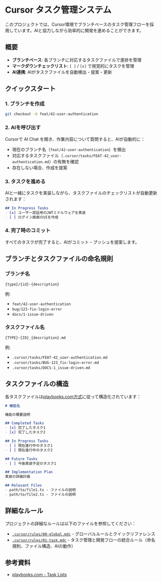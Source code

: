 # Cursor タスク管理システム

このプロジェクトでは、Cursor環境でブランチベースのタスク管理フローを採用しています。AIと協力しながら効率的に開発を進めることができます。

## 概要

- **ブランチベース**: 各ブランチに対応するタスクファイルで進捗を管理
- **マークダウンチェックリスト**: `[ ]` / `[x]` で視覚的にタスクを管理
- **AI連携**: AIがタスクファイルを自動検出・提案・更新

## クイックスタート

### 1. ブランチを作成

```bash
git checkout -b feat/42-user-authentication
```

### 2. AIを呼び出す

Cursorで AI Chat を開き、作業内容について質問すると、AIが自動的に：
- 現在のブランチ名（`feat/42-user-authentication`）を検出
- 対応するタスクファイル（`.cursor/tasks/FEAT-42_user-authentication.md`）の有無を確認
- 存在しない場合、作成を提案

### 3. タスクを進める

AIと一緒にタスクを実装しながら、タスクファイルのチェックリストが自動更新されます：

```markdown
## In Progress Tasks
- [x] ユーザー認証用のJWTミドルウェアを実装
- [ ] ログイン画面のUIを作成
```

### 4. 完了時のコミット

すべてのタスクが完了すると、AIがコミット・プッシュを提案します。

## ブランチとタスクファイルの命名規則

### ブランチ名
`{type}/{id}-{description}`

例:
- `feat/42-user-authentication`
- `bug/123-fix-login-error`
- `docs/1-issue-driven`

### タスクファイル名
`{TYPE}-{ID}_{description}.md`

例:
- `.cursor/tasks/FEAT-42_user-authentication.md`
- `.cursor/tasks/BUG-123_fix-login-error.md`
- `.cursor/tasks/DOCS-1_issue-driven.md`

## タスクファイルの構造

各タスクファイルは[playbooks.com方式](https://playbooks.com/rules/task-lists)に従って構造化されています：

```markdown
# 機能名

機能の概要説明

## Completed Tasks
- [x] 完了したタスク1
- [x] 完了したタスク2

## In Progress Tasks
- [ ] 現在進行中のタスク1
- [ ] 現在進行中のタスク2

## Future Tasks
- [ ] 今後実装予定のタスク1

## Implementation Plan
実装の詳細計画

## Relevant Files
- path/to/file1.ts - ファイルの説明
- path/to/file2.ts - ファイルの説明
```

## 詳細なルール

プロジェクトの詳細なルールは以下のファイルを参照してください：

- [`.cursor/rules/00-global.mdc`](.cursor/rules/00-global.mdc) - グローバルルールとクイックリファレンス
- [`.cursor/rules/01-task.mdc`](.cursor/rules/01-task.mdc) - タスク管理と開発フローの統合ルール（命名規則、ファイル構造、AIの動作）

## 参考資料

- [playbooks.com - Task Lists](https://playbooks.com/rules/task-lists)
